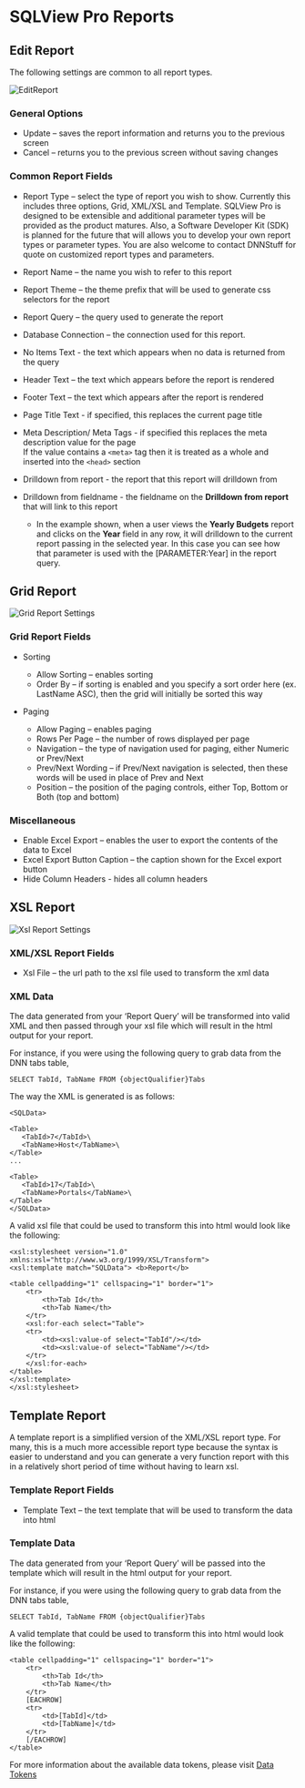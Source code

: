 # SQLView Pro Reports 

## Edit Report

The following settings are common to all report types. 

![EditReport](images\EditReport.png)

### General Options

-   Update – saves the report information and returns you to the
    previous screen
-   Cancel – returns you to the previous screen without saving changes

### Common Report Fields

-   Report Type – select the type of report you wish to show. Currently
    this includes three options, Grid, XML/XSL and Template. SQLView Pro
    is designed to be extensible and additional parameter types will be
    provided as the product matures. Also, a Software Developer Kit
    (SDK) is planned for the future that will allows you to develop your
    own report types or parameter types. You are also welcome to contact
    DNNStuff for quote on customized report types and parameters.

-   Report Name – the name you wish to refer to this report

-   Report Theme – the theme prefix that will be used to generate css
    selectors for the report

-   Report Query – the query used to generate the report

-   Database Connection – the connection used for this report.

-   No Items Text - the text which appears when no data is returned from
    the query

-   Header Text – the text which appears before the report is rendered

-   Footer Text – the text which appears after the report is rendered

-	Page Title Text - if specified, this replaces the current page title

-	Meta Description/ Meta Tags - if specified this replaces the meta description value for the page  
	If the value contains a `<meta>` tag then it is treated as a whole and inserted into the `<head>` section

-   Drilldown from report - the report that this report will drilldown
    from

-   Drilldown from fieldname - the fieldname on the **Drilldown from
    report** that will link to this report
    -   In the example shown, when a user views the **Yearly Budgets**
        report and clicks on the **Year** field in any row, it will
        drilldown to the current report passing in the selected year. In
        this case you can see how that parameter is used with the
        [PARAMETER:Year] in the report query.



## Grid Report

![Grid Report Settings](images\EditReport_GridSettings.png)

### Grid Report Fields

-   Sorting
    -   Allow Sorting – enables sorting
    -   Order By – if sorting is enabled and you specify a sort order
        here (ex. LastName ASC), then the grid will initially be sorted
        this way

-   Paging
    -   Allow Paging – enables paging
    -   Rows Per Page – the number of rows displayed per page
    -   Navigation – the type of navigation used for paging, either
        Numeric or Prev/Next
    -   Prev/Next Wording – if Prev/Next navigation is selected, then
        these words will be used in place of Prev and Next
    -   Position – the position of the paging controls, either Top,
        Bottom or Both (top and bottom)

### Miscellaneous

-   Enable Excel Export – enables the user to export the contents of the
    data to Excel
-   Excel Export Button Caption – the caption shown for the Excel export
    button
-   Hide Column Headers - hides all column headers

## XSL Report

![Xsl Report Settings](images\EditReport_XSLSettings.png)

### XML/XSL Report Fields

-   Xsl File – the url path to the xsl file used to transform the xml
    data

### XML Data

The data generated from your ‘Report Query’ will be transformed into
valid XML and then passed through your xsl file which will result in the
html output for your report.

For instance, if you were using the following query to grab data from
the DNN tabs table,

```SELECT TabId, TabName FROM {objectQualifier}Tabs```

The way the XML is generated is as follows:

	<SQLData>

	<Table>
	   <TabId>7</TabId>\
	   <TabName>Host</TabName>\
	</Table>
	...

	<Table>
	   <TabId>17</TabId>\
	   <TabName>Portals</TabName>\
	</Table>
	</SQLData>

A valid xsl file that could be used to transform this into html would
look like the following:

	<xsl:stylesheet version="1.0" xmlns:xsl="http://www.w3.org/1999/XSL/Transform">
	<xsl:template match="SQLData"> <b>Report</b>

	<table cellpadding="1" cellspacing="1" border="1">
		<tr>
			<th>Tab Id</th>
			<th>Tab Name</th>
		</tr>
		<xsl:for-each select="Table">
		<tr>
			<td><xsl:value-of select="TabId"/></td>
			<td><xsl:value-of select="TabName"/></td>
		</tr>
		</xsl:for-each>
	</table>
	</xsl:template>
	</xsl:stylesheet>

## Template Report

A template report is a simplified version of the XML/XSL report type.
For many, this is a much more accessible report type because the syntax
is easier to understand and you can generate a very function report with
this in a relatively short period of time without having to learn xsl.

### Template Report Fields

-   Template Text – the text template that will be used to transform the
    data into html

### Template Data

The data generated from your ‘Report Query’ will be passed into the
template which will result in the html output for your report.

For instance, if you were using the following query to grab data from
the DNN tabs table,

```SELECT TabId, TabName FROM {objectQualifier}Tabs```

A valid template that could be used to transform this into html would
look like the following:

	<table cellpadding="1" cellspacing="1" border="1">
		<tr>
			<th>Tab Id</th>
			<th>Tab Name</th>
		</tr>
		[EACHROW]
		<tr>
			<td>[TabId]</td>
			<td>[TabName]</td>
		</tr>
		[/EACHROW]
	</table>


For more information about the available data tokens, please visit
[Data Tokens](pages/tokens/tokens_data)

